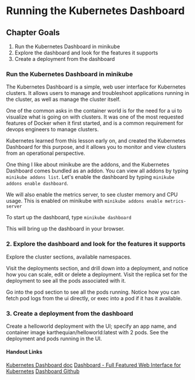 # Running the Kubernetes Dashboard

## Chapter Goals
1. Run the Kubernetes Dashboard in minikube
2. Explore the dashboard and look for the features it supports
3. Create a deployment from the dashboard

### Run the Kubernetes Dashboard in minikube
The Kubernetes Dashboard is a simple, web user interface for Kubernetes clusters. It allows users to manage and troubleshoot applications running in the cluster, as well as manage the cluster itself.

One of the common asks in the container world is for the need for a ui to visualize what is going on with clusters. It was one of the most requested features of Docker when it first started, and is a common requirement for devops engineers to manage clusters.

Kubernetes learned from this lesson early on, and created the Kubernetes Dashboard for this purpose, and it allows you to monitor and view clusters from an operational perspective.

One thing I like about minikube are the addons, and the Kubernetes Dashboard comes bundled as an addon. You can view all addons by typing `minikube addons list`. Let's enable the dashboard by typing `minikube addons enable dashboard`.

We will also enable the metrics server, to see cluster memory and CPU usage. This is enabled on minikube with `minikube addons enable metrics-server`

To start up the dashboard, type `minikube dashboard`

This will bring up the dashboard in your browser.


### 2. Explore the dashboard and look for the features it supports
Explore the cluster sections, available namespaces.

Visit the deployments section, and drill down into a deployment, and notice how you can scale, edit or delete a deployment. Visit the replica set for the deployment to see all the pods associated with it.

Go into the pod section to see all the pods running. Notice how you can fetch pod logs from the ui directly, or exec into a pod if it has it available.

### 3. Create a deployment from the dashboard
Create a helloworld deployment with the UI; specify an app name, and container image karthequian/helloworld:latest with 2 pods. See the deployment and pods running in the UI.

#### Handout Links

[Kubernetes Dashboard doc](https://kubernetes.io/docs/tasks/access-application-cluster/web-ui-dashboard/)
[Dashboard - Full Featured Web Interface for Kubernetes](http://blog.kubernetes.io/2016/07/dashboard-web-interface-for-kubernetes.html)
[Dashboard Github](https://github.com/kubernetes/dashboard)
